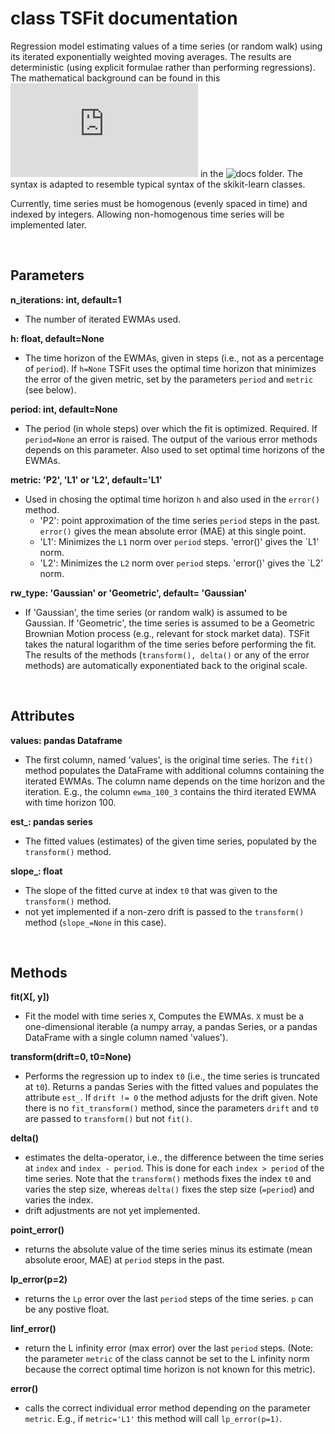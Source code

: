 # class TSFit documentation

Regression model estimating values of a time series (or random walk) using its iterated exponentially weighted moving averages. The results are deterministic (using explicit formulae rather than performing regressions). The mathematical background can be found in this ![paper](https://github.com/gmreinhart/ts-ewma-fit/tree/master/docs/tsfit.pdf) in the ![docs](https://github.com/gmreinhart/ts-ewma-fit/tree/master/docs) folder. The syntax is adapted to resemble typical syntax of the skikit-learn classes.
<br>

Currently, time series must be homogenous (evenly spaced in time) and indexed by integers. Allowing non-homogenous time series will be implemented later.

<br>

## Parameters

**n_iterations: int, default=1**
- The number of iterated EWMAs used.

**h: float, default=None**
- The time horizon of the EWMAs, given in steps (i.e., not as a percentage of `period`). If `h=None` TSFit uses the optimal time horizon that minimizes the error of the given metric, set by the parameters `period` and `metric` (see below).

**period: int, default=None**
- The period (in whole steps) over which the fit is optimized. Required. If `period=None` an error is raised. The output of the various error methods depends on this parameter. Also used to set optimal time horizons of the EWMAs.

**metric: 'P2', 'L1' or 'L2', default='L1'**
- Used in chosing the optimal time horizon `h` and also used in the `error()` method.
  - 'P2': point approximation of the time series `period` steps in the past. `error()` gives the mean absolute error (MAE) at this single point.
  - 'L1': Minimizes the `L1` norm over `period` steps. 'error()' gives the `L1' norm.
  - 'L2': Minimizes the `L2` norm over `period` steps. 'error()' gives the `L2' norm.

**rw_type: 'Gaussian' or 'Geometric', default= 'Gaussian'**
- If 'Gaussian', the time series (or random walk) is assumed to be Gaussian. If 'Geometric', the time series is assumed to be a Geometric Brownian Motion process (e.g., relevant for stock market data). TSFit takes the natural logarithm of the time series before performing the fit. The results of the methods (`transform(), delta()` or any of the error methods) are automatically exponentiated back to the original scale.

<br>

## Attributes

**values: pandas Dataframe**
- The first column, named 'values', is the original time series. The `fit()` method populates the DataFrame with additional columns containing the iterated EWMAs. The column name depends on the time horizon and the iteration. E.g., the column `ewma_100_3` contains the third iterated EWMA with time horizon 100.

**est_: pandas series**
- The fitted values (estimates) of the given time series, populated by the `transform()` method.

**slope_: float**
- The slope of the fitted curve at index `t0` that was given to the `transform()` method.
- not yet implemented if a non-zero drift is passed to the `transform()` method (`slope_=None` in this case).

<br>

## Methods

**fit(X[, y])**
- Fit the model with time series `X`, Computes the EWMAs. `X` must be a one-dimensional iterable (a numpy array, a pandas Series, or a pandas DataFrame with a single column named 'values').

**transform(drift=0, t0=None)**
- Performs the regression up to index `t0` (i.e., the time series is truncated at `t0`). Returns a pandas Series with the fitted values and populates the attribute `est_`. If `drift != 0` the method adjusts for the drift given. Note there is no `fit_transform()` method, since the parameters `drift` and `t0` are passed to `transform()` but not `fit()`.

**delta()**
- estimates the delta-operator, i.e., the difference between the time series at `index` and `index - period`. This is done for each `index > period` of the time series. Note that the `transform()` methods fixes the index `t0` and varies the step size, whereas `delta()` fixes the step size (`=period`) and varies the index.
- drift adjustments are not yet implemented.

**point_error()**
- returns the absolute value of the time series minus its estimate (mean absolute eroor, MAE) at `period` steps in the past.

**lp_error(p=2)**
- returns the `Lp` error over the last `period` steps of the time series. `p` can be any postive float.

**linf_error()**
- return the L infinity error (max error) over the last `period` steps. (Note: the parameter `metric` of the class cannot be set to the L infinity norm because the correct optimal time horizon is not known for this metric). 

**error()**
- calls the correct individual error method depending on the parameter `metric`. E.g., if `metric='L1'` this method will call `lp_error(p=1)`. 